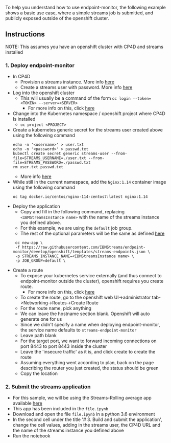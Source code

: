 To help you understand how to use endpoint-monitor, the following example shows a basic use case, where a simple streams job is submitted, and publicly exposed outside of the openshift cluster. 

## Instructions

NOTE: This assumes you have an openshift cluster with CP4D and streams installed

### 1. Deploy endpoint-monitor

- In CP4D
  - Provision a streams instance. More info [here](https://www.ibm.com/support/producthub/icpdata/docs/content/SSQNUZ_current/cpd/svc/streams/provision.html)
  - Create a streams user with password. More info [here](https://www.ibm.com/support/producthub/icpdata/docs/content/SSQNUZ_current/cpd/svc/streams/managing-access.html)
- Log into the openshift cluster
  - This will usually be a command of the form `oc login --token=<TOKEN> --server=<SERVER>`
    - For more info on this, click [here](https://docs.openshift.com/container-platform/4.5/cli_reference/openshift_cli/getting-started-cli.html#cli-logging-in_cli-developer-commands)
- Change into the Kubernetes namespace / openshift project where CP4D Is installed
  - `oc project <PROJECT>`
- Create a kubernetes generic secret for the streams user created above using the following command
  ```
  echo -n '<username>' > user.txt
  echo -n '<password>' > passwd.txt
  kubectl create secret generic streams-user --from-file=STREAMS_USERNAME=./user.txt --from-file=STREAMS_PASSWORD=./passwd.txt
  rm user.txt passwd.txt
  ```
  - More info [here](https://github.com/IBMStreams/endpoint-monitor#1-define-streams-user)
- While still in the current namespace, add the `Nginx:1.14` container image using the following command
  ```
  oc tag docker.io/centos/nginx-114-centos7:latest nginx:1.14
  ```
- Deploy the application
  - Copy and fill in the following command, replacing `<IBMStreamsInstance name>` with the name of the streams instance you defined above.
  - For this example, we are using the `default` job group. 
  - The rest of the optional parameters will be the same as defined [here](https://github.com/IBMStreams/endpoint-monitor#5-deploy-application)
  ```
   oc new-app \
   -f https://raw.githubusercontent.com/IBMStreams/endpoint-monitor/develop/openshift/templates/streams-endpoints.json \
   -p STREAMS_INSTANCE_NAME=<IBMStreamsInstance name> \
   -p JOB_GROUP=default \
  ```
- Create a route
  - To expose your kubernetes service externally (and thus connect to endpoint-monitor outside the cluster), openshift requires you create route. 
    - For more info on this, click [here](https://docs.openshift.com/enterprise/3.0/architecture/core_concepts/routes.html)
  - To create the route, go to the openshift web UI->administrator tab->Networking->Routes->Create Route
  - For the route name, pick anything
  - We can leave the hostname section blank. Openshift will auto generate one for us
  - Since we didn't specify a name when deploying endpoint-monitor, the service name defaults to `streams-endpoint-monitor`
  - Leave path blank 
  - For the target port, we want to forward incoming connections on port 8443 to port 8443 inside the cluster
  - Leave the 'insecure traffic' as it is, and click create to create the route
  - Assuming everything went according to plan, back on the page describing the router you just created, the status should be green
  - Copy the location
  
    
### 2. Submit the streams application
- For this sample, we will be using the Streams-Rolling average app available [here](https://github.com/IBMStreams/sample.starter_notebooks/blob/latest/Streams-RollingAverageSample.ipynb)
- This app has been included in the `file.ipynb`
- Download and open the file `file.ipynb` in a python 3.6 environment
- In the second cell under the title '# 3. Build and submit the application', change the cell values, adding in the streams user, the CP4D URL and the name of the streams instance you defined above
- Run the notebook
  
